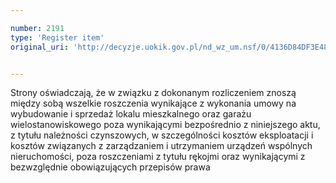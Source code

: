 ```yaml
---

number: 2191
type: 'Register item'
original_uri: 'http://decyzje.uokik.gov.pl/nd_wz_um.nsf/0/4136D84DF3E48A6DC125783F003FFE2E?OpenDocument'


---
```


Strony oświadczają, że w związku z dokonanym rozliczeniem znoszą między sobą wszelkie roszczenia wynikające z wykonania umowy na wybudowanie i sprzedaż lokalu mieszkalnego oraz garażu wielostanowiskowego poza wynikającymi bezpośrednio z niniejszego aktu, z tytułu należności czynszowych, w szczególności kosztów eksploatacji i kosztów związanych z zarządzaniem i utrzymaniem urządzeń wspólnych nieruchomości, poza roszczeniami z tytułu rękojmi oraz wynikającymi z bezwzględnie obowiązujących przepisów prawa
